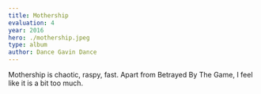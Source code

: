 ```yaml
---
title: Mothership
evaluation: 4
year: 2016
hero: ./mothership.jpeg
type: album
author: Dance Gavin Dance
---
```


Mothership is chaotic, raspy, fast. Apart from Betrayed By The Game, I feel like it is a bit too much.
